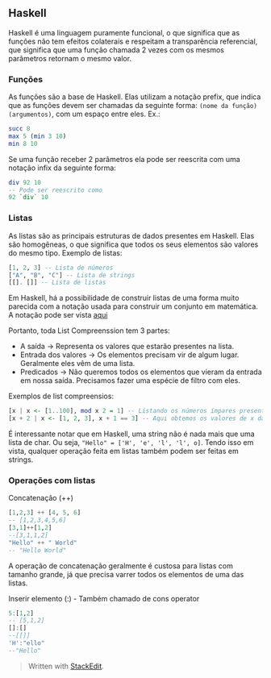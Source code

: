 ## Haskell

Haskell é uma linguagem puramente funcional, o que significa que as funções não tem efeitos colaterais e respeitam a transparência referencial, que significa que uma função chamada 2 vezes com os mesmos parâmetros retornam o mesmo valor.

### Funções
As funções são a base de Haskell. Elas utilizam a notação prefix, que indica que as funções devem ser chamadas da seguinte forma: `(nome da função) (argumentos)`, com um espaço entre eles.
Ex.:
```haskell
succ 8
max 5 (min 3 10)
min 8 10
```
Se uma função receber 2 parâmetros ela pode ser reescrita com uma notação infix da seguinte forma:
```haskell
div 92 10
-- Pode ser reescrito como
92 `div` 10
```
### Listas
As listas são as principais estruturas de dados presentes em Haskell. Elas são homogêneas, o que significa que todos os seus elementos são valores do mesmo tipo.
Exemplo de listas:
```haskell
[1, 2, 3] -- Lista de números
["A", "B", "C"] -- Lista de strings
[[]. []] -- Lista de listas
```
Em Haskell, há a possibilidade de construir listas de uma forma muito parecida com a notação usada para construir um conjunto em matemática. A notação pode ser vista [aqui](https://en.wikipedia.org/wiki/Set_(mathematics)#Set-builder_notation)

Portanto, toda List Compreenssion tem 3 partes: 
* A saída -> Representa os valores que estarão presentes na lista.
* Entrada dos valores -> Os elementos precisam vir de algum lugar. Geralmente eles vêm de uma lista.
* Predicados -> Não queremos todos os elementos que vieram da entrada em nossa saída. Precisamos fazer uma espécie de filtro com eles.

Exemplos de list compreensios:
```haskell
[x | x <- [1..100], mod x 2 = 1] -- Listando os números ímpares presentes no conjunto [1, 100]]. Note que a construção [1..100] em Haskell gera uma lista [1, 2, 3, 4, ..., 98, 99, 100]. O nosso predicado afirma que se o número oriundo da entrada não for divísivel por 2, deve ser colocado na lista da saída. A nossa saída é apenas a função identidade de x, o próprio x.
[x + 2 | x <- [1, 2, 3], x + 1 == 3] -- Aqui obtemos os valores de x da lista [1, 2, 3]. Caso o valor de x acrescido de 1 seja igual a 3, colocamos na nossa lista de saída o valor de x + 2.
```

É interessante notar que em Haskell, uma string não é nada mais que uma lista de char. Ou seja, ```"Hello" = ['H', 'e', 'l', 'l', o]```. Tendo isso em vista, qualquer operação feita em listas também podem ser feitas em strings.

### Operações com listas
Concatenação (++)
```haskell
[1,2,3] ++ [4, 5, 6]
-- [1,2,3,4,5,6]
[3,1]++[1,2]
--[3,1,1,2]
"Hello" ++ " World"
-- "Hello World"
```
A operação de concatenação geralmente é custosa para listas com tamanho grande, já que precisa varrer todos os elementos de uma das listas.

Inserir elemento (:) - Também chamado de cons operator
```haskell
5:[1,2]
-- [5,1,2]
[]:[]
--[[]]
'H':"ello"
--"Hello"
```

> Written with [StackEdit](https://stackedit.io/).
<!--stackedit_data:
eyJoaXN0b3J5IjpbMTk2Nzc3Mzk4OV19
-->